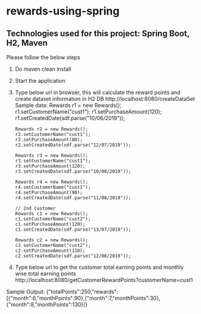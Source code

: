 # rewards-using-spring

## Technologies used for this project:  Spring Boot, H2, Maven

Please follow the below steps 
1)	Do maven clean install 
2)	Start the application
3)	Type below url in browser, this will calculate the reward points  and create dataset information in H2 DB
http://localhost:8080/createDataSet
Sample data:
 Rewards r1 = new Rewards();
		r1.setCustomerName("cust1");
		r1.setPurchaseAmount(120);
		r1.setCreatedDate(sdf.parse("10/06/2019"));
		
		Rewards r2 = new Rewards();
		r2.setCustomerName("cust1");
		r2.setPurchaseAmount(80);
		r2.setCreatedDate(sdf.parse("12/07/2019"));
		
		Rewards r3 = new Rewards();
		r3.setCustomerName("cust1");
		r3.setPurchaseAmount(120);
		r3.setCreatedDate(sdf.parse("10/08/2019"));
		
		Rewards r4 = new Rewards();
		r4.setCustomerName("cust1");
		r4.setPurchaseAmount(90);
		r4.setCreatedDate(sdf.parse("11/08/2019"));
		
		// 2nd Customer
		Rewards c1 = new Rewards();
		c1.setCustomerName("cust2");
		c1.setPurchaseAmount(120);
		c1.setCreatedDate(sdf.parse("13/07/2019"));
		
		Rewards c2 = new Rewards();
		c2.setCustomerName("cust2");
		c2.setPurchaseAmount(110);
		c2.setCreatedDate(sdf.parse("12/08/2019"));

4)	Type below url to get the customer total earning points and monthly wise total earning points
http://localhost:8080/getCustomerRewardPoints?customerName=cust1

Sample Output:
{"totalPoints":250,"rewards":[{"month":6,"monthPoints":90},{"month":7,"monthPoints":30},{"month":8,"monthPoints":130}]}

